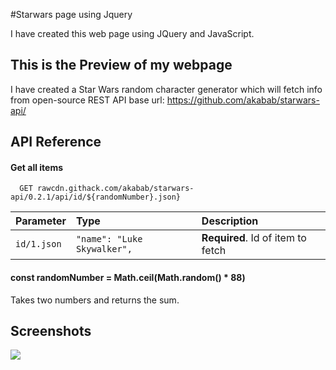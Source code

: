#Starwars page using Jquery

I have created this web page using JQuery and JavaScript. 


## This is the Preview of my webpage
I have created a Star Wars random character generator which will fetch info from open-source REST API
base url: https://github.com/akabab/starwars-api/
## API Reference

#### Get all items

```http
  GET rawcdn.githack.com/akabab/starwars-api/0.2.1/api/id/${randomNumber}.json}
```

| Parameter | Type     | Description                       |
| :-------- | :------- | :-------------------------------- |
| `id/1.json`| `"name": "Luke Skywalker",` | **Required**. Id of item to fetch |

#### const randomNumber = Math.ceil(Math.random() * 88)

Takes two numbers and returns the sum.


## Screenshots

![](https://via.placeholder.com/468x300?text=App+Screenshot+Here)

